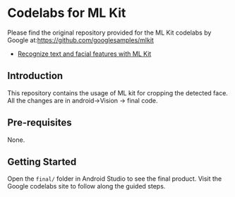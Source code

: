 Codelabs for ML Kit
============

Please find the original repository provided for the ML Kit codelabs by Google at:https://github.com/googlesamples/mlkit
* [Recognize text and facial features with ML Kit](https://g.co/codelabs/mlkit-android)

Introduction
------------
This repository contains the usage of ML kit for cropping the detected face. All the changes are in android->Vision -> final code. 

Pre-requisites
--------------
None.

Getting Started
---------------
Open the `final/` folder in Android Studio to see the final product.
Visit the Google codelabs site to follow along the guided steps.
